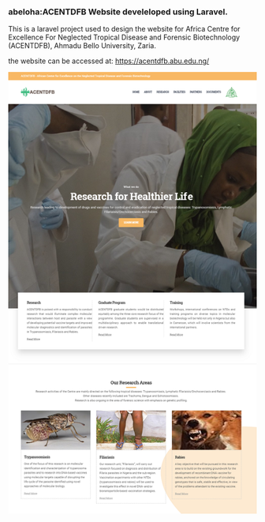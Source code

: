 ### abeloha:ACENTDFB Website develeloped using Laravel.

This is a laravel project used to design the website for Africa Centre for Excellence For Neglected Tropical Disease and Forensic Biotechnology (ACENTDFB), Ahmadu Bello University, Zaria.

the website can be accessed at: https://acentdfb.abu.edu.ng/ 

![Preview](https://github.com/abeloha/ACENTDFB/blob/master/preview.png)